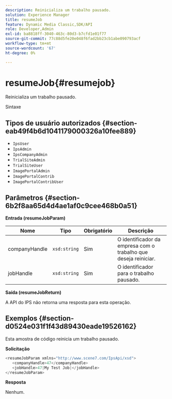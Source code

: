 ```yaml
---
description: Reinicializa um trabalho pausado.
solution: Experience Manager
title: resumeJob
feature: Dynamic Media Classic,SDK/API
role: Developer,Admin
exl-id: ba8818ff-3040-463c-80d3-b7cfd1e01f77
source-git-commit: 77c88d5fe20e048f6fad2bb23cb1abe090793acf
workflow-type: tm+mt
source-wordcount: '67'
ht-degree: 0%

---
```


# resumeJob{#resumejob}

Reinicializa um trabalho pausado.

Sintaxe

## Tipos de usuário autorizados {#section-eab49f4b6d1041179000326a10fee889}

* `IpsUser`
* `IpsAdmin`
* `IpsCompanyAdmin`
* `TrialSiteAdmin`
* `TrialSiteUser`
* `ImagePortalAdmin`
* `ImagePortalContrib`
* `ImagePortalContribUser`

## Parâmetros {#section-6b2f8aa65d4d4ae1af0c9cee468b0a51}

**Entrada (resumeJobParam)**

| Nome | Tipo | Obrigatório | Descrição |
|---|---|---|---|
| companyHandle | `xsd:string` | Sim | O identificador da empresa com o trabalho que deseja reiniciar. |
| jobHandle | `xsd:string` | Sim | O identificador para o trabalho pausado. |

**Saída (resumeJobReturn)**

A API do IPS não retorna uma resposta para esta operação.

## Exemplos {#section-d0524e031f1f43d89430eade19526162}

Esta amostra de código reinicia um trabalho pausado.

**Solicitação**

```java
<resumeJobParam xmlns="http://www.scene7.com/IpsApi/xsd">
   <companyHandle>47</companyHandle>
   <jobHandle>47|My Test Job|</jobHandle>
</resumeJobParam>
```

**Resposta**

Nenhum.
